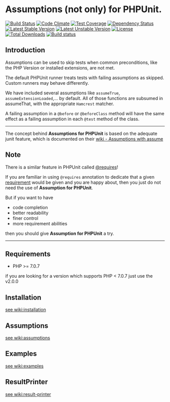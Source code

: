 # Assumptions (not only) for PHPUnit.

[![Build Status](https://travis-ci.org/MehrAlsNix/Assumptions.svg?branch=develop)](https://travis-ci.org/MehrAlsNix/Assumptions) [![Code Climate](https://codeclimate.com/github/MehrAlsNix/Assumptions/badges/gpa.svg)](https://codeclimate.com/github/MehrAlsNix/Assumptions) [![Test Coverage](https://codeclimate.com/github/MehrAlsNix/Assumptions/badges/coverage.svg)](https://codeclimate.com/github/MehrAlsNix/Assumptions/coverage) [![Dependency Status](https://www.versioneye.com/user/projects/5558aa6eb2ff6d2ecc000368/badge.svg?style=flat)](https://www.versioneye.com/user/projects/5558aa6eb2ff6d2ecc000368)
[![Latest Stable Version](https://poser.pugx.org/mehr-als-nix/assumptions/v/stable)](https://packagist.org/packages/mehr-als-nix/assumptions) [![Latest Unstable Version](https://poser.pugx.org/mehr-als-nix/assumptions/v/unstable)](https://packagist.org/packages/mehr-als-nix/assumptions) [![License](https://poser.pugx.org/mehr-als-nix/assumptions/license)](https://packagist.org/packages/mehr-als-nix/assumptions) [![Total Downloads](https://poser.pugx.org/mehr-als-nix/assumptions/downloads)](https://packagist.org/packages/mehr-als-nix/assumptions)
[![Build status](https://ci.appveyor.com/api/projects/status/xqcdrl8b62d6qrle/branch/develop?svg=true)](https://ci.appveyor.com/project/siad007/assumptions/branch/develop)

## Introduction

Assumptions can be used to skip tests when common preconditions, like the PHP Version or installed extensions, are not met.

The default PHPUnit runner treats tests with failing assumptions as skipped. Custom runners may behave differently.

We have included several assumptions like `assumeTrue`, `assumeExtensionLoaded`,... by default. All of those functions are subsumed in assumeThat, with the appropriate `Hamcrest` matcher.

A failing assumption in a `@before` or `@beforeClass` method will have the same effect as a failing assumption in each `@test` method of the class.

***

The concept behind **Assumptions for PHPUnit** is based on the adequate junit feature, which is documented on their [wiki - Assumptions with assume](https://github.com/junit-team/junit/wiki/Assumptions-with-assume)

## Note

There is a similar feature in PHPUnit called [@requires](https://phpunit.de/manual/current/en/appendixes.annotations.html#appendixes.annotations.requires)!

If you are familiar in using `@requires` annotation to dedicate that a given [requirement](https://phpunit.de/manual/current/en/incomplete-and-skipped-tests.html#incomplete-and-skipped-tests.requires.tables.api) would be given and you are happy about, then you just do not need the use of **Assumption for PHPUnit**.

But if you want to have
- code completion
- better readability
- finer control
- more requirement abilities

then you should give **Assumption for PHPUnit** a try.

<hr>

## Requirements

- PHP >= 7.0.7

if you are looking for a version which supports PHP < 7.0.7 just use the v2.0.0

## Installation

[see wiki:installation](https://github.com/MehrAlsNix/Assumptions/wiki/1.-Installation)

## Assumptions

[see wiki:assumptions](https://github.com/MehrAlsNix/Assumptions/wiki/2.-Assumptions)

## Examples

[see wiki:examples](https://github.com/MehrAlsNix/Assumptions/wiki/3.-Examples)

## ResultPrinter

[see wiki:result-printer](https://github.com/MehrAlsNix/Assumptions/wiki/4.-ResultPrinter)
